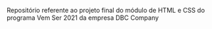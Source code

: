 Repositório referente ao projeto final do módulo de HTML e CSS do programa Vem Ser 2021 da empresa DBC Company